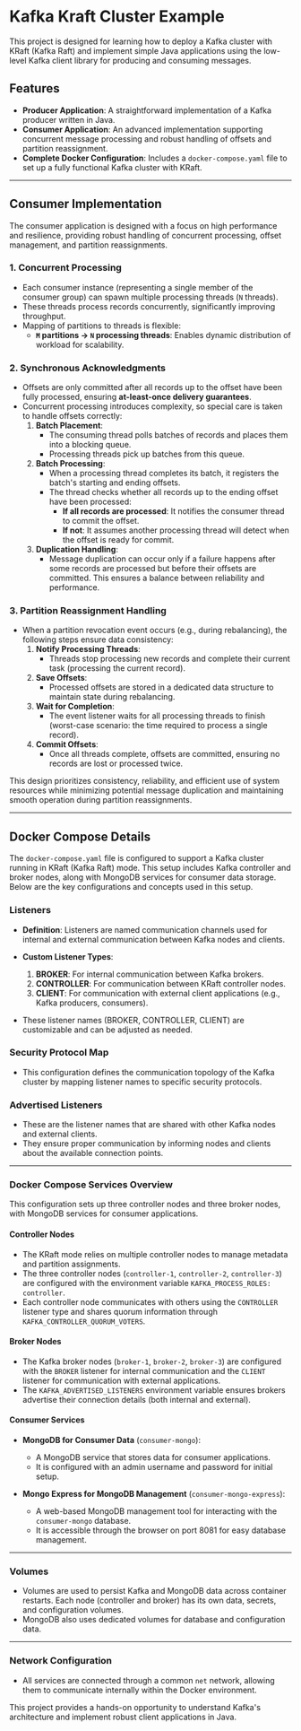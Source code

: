 # Kafka Kraft Cluster Example

This project is designed for learning how to deploy a Kafka cluster with KRaft (Kafka Raft) and implement simple Java
applications using the low-level Kafka client library for producing and consuming messages.

## Features

- **Producer Application**: A straightforward implementation of a Kafka producer written in Java.
- **Consumer Application**: An advanced implementation supporting concurrent message processing and robust handling of
  offsets and partition reassignment.
- **Complete Docker Configuration**: Includes a `docker-compose.yaml` file to set up a fully functional Kafka cluster
  with KRaft.

---

## Consumer Implementation

The consumer application is designed with a focus on high performance and resilience, providing robust handling of concurrent processing, offset management, and partition reassignments.

### 1. **Concurrent Processing**
- Each consumer instance (representing a single member of the consumer group) can spawn multiple processing threads (`N` threads).
- These threads process records concurrently, significantly improving throughput.
- Mapping of partitions to threads is flexible:
    - **`M` partitions → `N` processing threads**: Enables dynamic distribution of workload for scalability.

### 2. **Synchronous Acknowledgments**
- Offsets are only committed after all records up to the offset have been fully processed, ensuring **at-least-once delivery guarantees**.
- Concurrent processing introduces complexity, so special care is taken to handle offsets correctly:
    1. **Batch Placement**:
        - The consuming thread polls batches of records and places them into a blocking queue.
        - Processing threads pick up batches from this queue.
    2. **Batch Processing**:
        - When a processing thread completes its batch, it registers the batch's starting and ending offsets.
        - The thread checks whether all records up to the ending offset have been processed:
            - **If all records are processed**: It notifies the consumer thread to commit the offset.
            - **If not**: It assumes another processing thread will detect when the offset is ready for commit.
    3. **Duplication Handling**:
        - Message duplication can occur only if a failure happens after some records are processed but before their offsets are committed. This ensures a balance between reliability and performance.

### 3. **Partition Reassignment Handling**
- When a partition revocation event occurs (e.g., during rebalancing), the following steps ensure data consistency:
    1. **Notify Processing Threads**:
        - Threads stop processing new records and complete their current task (processing the current record).
    2. **Save Offsets**:
        - Processed offsets are stored in a dedicated data structure to maintain state during rebalancing.
    3. **Wait for Completion**:
        - The event listener waits for all processing threads to finish (worst-case scenario: the time required to process a single record).
    4. **Commit Offsets**:
        - Once all threads complete, offsets are committed, ensuring no records are lost or processed twice.

This design prioritizes consistency, reliability, and efficient use of system resources while minimizing potential message duplication and maintaining smooth operation during partition reassignments.


---

## Docker Compose Details

The `docker-compose.yaml` file is configured to support a Kafka cluster running in KRaft (Kafka Raft) mode. This setup includes Kafka controller and broker nodes, along with MongoDB services for consumer data storage. Below are the key configurations and concepts used in this setup.

### **Listeners**
- **Definition**: Listeners are named communication channels used for internal and external communication between Kafka nodes and clients.
- **Custom Listener Types**:
    1. **BROKER**: For internal communication between Kafka brokers.
    2. **CONTROLLER**: For communication between KRaft controller nodes.
    3. **CLIENT**: For communication with external client applications (e.g., Kafka producers, consumers).

- These listener names (BROKER, CONTROLLER, CLIENT) are customizable and can be adjusted as needed.

### **Security Protocol Map**
- This configuration defines the communication topology of the Kafka cluster by mapping listener names to specific security protocols.

### **Advertised Listeners**
- These are the listener names that are shared with other Kafka nodes and external clients.
- They ensure proper communication by informing nodes and clients about the available connection points.

---

### **Docker Compose Services Overview**

This configuration sets up three controller nodes and three broker nodes, with MongoDB services for consumer applications.

#### **Controller Nodes**
- The KRaft mode relies on multiple controller nodes to manage metadata and partition assignments.
- The three controller nodes (`controller-1`, `controller-2`, `controller-3`) are configured with the environment variable `KAFKA_PROCESS_ROLES: controller`.
- Each controller node communicates with others using the `CONTROLLER` listener type and shares quorum information through `KAFKA_CONTROLLER_QUORUM_VOTERS`.

#### **Broker Nodes**
- The Kafka broker nodes (`broker-1`, `broker-2`, `broker-3`) are configured with the `BROKER` listener for internal communication and the `CLIENT` listener for communication with external applications.
- The `KAFKA_ADVERTISED_LISTENERS` environment variable ensures brokers advertise their connection details (both internal and external).

#### **Consumer Services**
- **MongoDB for Consumer Data** (`consumer-mongo`):
    - A MongoDB service that stores data for consumer applications.
    - It is configured with an admin username and password for initial setup.

- **Mongo Express for MongoDB Management** (`consumer-mongo-express`):
    - A web-based MongoDB management tool for interacting with the `consumer-mongo` database.
    - It is accessible through the browser on port 8081 for easy database management.

---

### **Volumes**
- Volumes are used to persist Kafka and MongoDB data across container restarts. Each node (controller and broker) has its own data, secrets, and configuration volumes.
- MongoDB also uses dedicated volumes for database and configuration data.

---

### **Network Configuration**
- All services are connected through a common `net` network, allowing them to communicate internally within the Docker environment.


This project provides a hands-on opportunity to understand Kafka's architecture and implement robust client applications
in Java.
